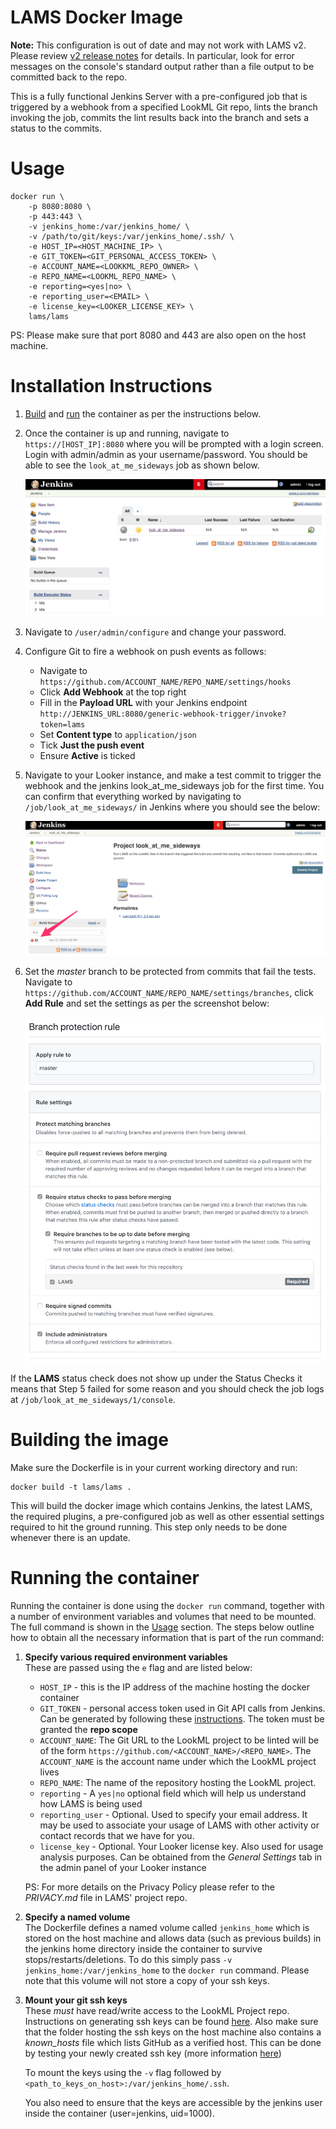 # LAMS Docker Image

**Note:** This configuration is out of date and may not work with LAMS v2. Please review [v2 release notes](https://looker-open-source.github.io/release-notes/v2) for details. In particular, look for error messages on the console's standard output rather than a file output to be committed back to the repo. 

This is a fully functional Jenkins Server with a pre-configured job that is triggered by a webhook from a specified LookML Git repo, lints the branch invoking the job, commits the lint results back into the branch and sets a status to the commits. 

<a name=docker_run></a>
# Usage

```
docker run \
    -p 8080:8080 \
    -p 443:443 \
    -v jenkins_home:/var/jenkins_home/ \
    -v /path/to/git/keys:/var/jenkins_home/.ssh/ \
    -e HOST_IP=<HOST_MACHINE_IP> \
    -e GIT_TOKEN=<GIT_PERSONAL_ACCESS_TOKEN> \
    -e ACCOUNT_NAME=<LOOKKML_REPO_OWNER> \
    -e REPO_NAME=<LOOKML_REPO_NAME> \ 
    -e reporting=<yes|no> \
    -e reporting_user=<EMAIL> \ 
    -e license_key=<LOOKER_LICENSE_KEY> \
    lams/lams
``` 

PS: Please make sure that port 8080 and 443 are also open on the host machine. 

# Installation Instructions

1. [Build](#build_container) and [run](#run_container) the container as per the instructions below.
2. Once the container is up and running, navigate to `https://[HOST_IP]:8080` where you will be prompted with a login screen. Login with admin/admin as your username/password. You should be able to see the `look_at_me_sideways` job as shown below.
   
   ![Successful build](docs/img/successful-build.png)
   
3. Navigate to `/user/admin/configure` and change your password.
4. Configure Git to fire a webhook on push events as follows:
    - Navigate to `https://github.com/ACCOUNT_NAME/REPO_NAME/settings/hooks` 
    - Click **Add Webhook** at the top right
    - Fill in the **Payload URL** with your Jenkins endpoint `http://JENKINS_URL:8080/generic-webhook-trigger/invoke?token=lams`
    - Set **Content type** to `application/json`
    - Tick **Just the push event**
    - Ensure **Active** is ticked
5. Navigate to your Looker instance, and make a test commit to trigger the webhook and the jenkins look_at_me_sideways job for the first time. You can confirm that everything worked by navigating to `/job/look_at_me_sideways/` in Jenkins where you should see the below:
   
   ![First job](docs/img/first-job.png)

6. Set the _master_ branch to be protected from commits that fail the tests. Navigate to `https://github.com/ACCOUNT_NAME/REPO_NAME/settings/branches`, click **Add Rule** and set the settings as per the screenshot below:

    ![Master protection settings](docs/img/master-protection-settings.png)

If the **LAMS** status check does not show up under the Status Checks it means that Step 5 failed for some reason and you should check the job logs at `/job/look_at_me_sideways/1/console`.

<a name=build_container></a>
# Building the image

Make sure the Dockerfile is in your current working directory and run:

```
docker build -t lams/lams .
```

This will build the docker image which contains Jenkins, the latest LAMS, the required plugins, a pre-configured job as well as other essential settings required to hit the ground running. This step only needs to be done whenever there is an update.

<a name=run_container></a>
# Running the container
Running the container is done using the `docker run` command, together with a number of environment variables and volumes that need to be mounted. The full command is shown in the [Usage](#docker_run) section. The steps below outline how to obtain all the necessary information that is part of the run command:
1. **Specify various required environment variables**
   <br>These are passed using the `e` flag and are listed below:
    * `HOST_IP` - this is the IP address of the machine hosting the docker container
    * `GIT_TOKEN` - personal access token used in Git API calls from Jenkins. Can be generated by following these <a href="https://help.github.com/articles/creating-a-personal-access-token-for-the-command-line/">instructions</a>. The token must be granted the **repo scope**
    * `ACCOUNT_NAME`: The Git URL to the LookML project to be linted will be of the form `https://github.com/<ACCOUNT_NAME>/<REPO_NAME>`. The `ACCOUNT_NAME` is the account name under which the LookML project lives
    * `REPO_NAME`: The name of the repository hosting the LookML project. 
    * `reporting` - A `yes|no` optional field which will help us understand how LAMS is being used
    * `reporting_user` - Optional. Used to specify your email address. It may be used to associate your usage of LAMS with other activity or contact records that we have for you.
    * `license_key` - Optional. Your Looker license key. Also used for usage analysis purposes. Can be obtained from the _General Settings_ tab in the admin panel of your Looker instance

     PS: For more details on the Privacy Policy please refer to the _PRIVACY.md_ file in LAMS' project repo. <br>
2.  **Specify a named volume**
    <br>The Dockerfile defines a named volume called `jenkins_home` which is stored on the host machine and allows data (such as previous builds) in the jenkins home directory inside the container to survive stops/restarts/deletions. To do this simply pass `-v jenkins_home:/var/jenkins_home` to the `docker run` command. Please note that this volume will not store a copy of your ssh keys. 
3. **Mount your git ssh keys**
    <br>These _must_ have read/write access to the LookML Project repo. Instructions on generating ssh keys can be found <a href="https://help.github.com/articles/generating-a-new-ssh-key-and-adding-it-to-the-ssh-agent/">here</a>. Also make sure that the folder hosting the ssh keys on the host machine also contains a _known_hosts_ file which lists GitHub as a verified host. This can be done by testing your newly created ssh key (more information <a href="https://help.github.com/articles/testing-your-ssh-connection/">here</a>)

    To mount the keys using the `-v` flag followed by `<path_to_keys_on_host>:/var/jenkins_home/.ssh`.

    You also need to ensure that the keys are accessible by the jenkins user inside the container (user=jenkins, uid=1000).
